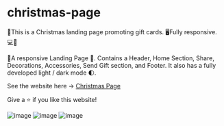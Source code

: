 # christmas-page
 🎄This is a Christmas landing page promoting gift cards. 🖥Fully responsive.💻📳
 

🎇A responsive Landing Page 🎄. 
Contains a Header, Home Section, Share, Decorations, Accessories, Send Gift section, and Footer. 
It also has a fully developed light / dark mode 🌓.

See the website here -> [Christmas Page](https://dianavcruz.github.io/christmas-page/)

Give a ⭐ if you like this website!
<br>

![image](https://user-images.githubusercontent.com/98240550/181414402-9cc9e1d5-4a8d-4b85-8f36-e40376e4b830.png)
![image](https://user-images.githubusercontent.com/98240550/181414549-c7e45a9d-5022-4900-bc26-5d53b264293f.png)
![image](https://user-images.githubusercontent.com/98240550/181414592-e0ad1f92-49b1-440c-9c73-a6c02af4c3d5.png)



